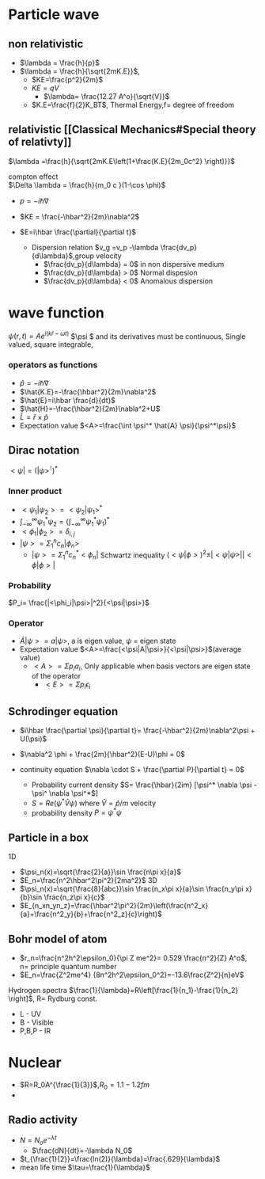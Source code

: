 # Particle wave
## non relativistic
- $\lambda = \frac{h}{p}$
- $\lambda = \frac{h}{\sqrt{2mK.E}}$,
	- $KE=\frac{p^2}{2m}$
	- $KE=qV$
		- $\lambda= \frac{12.27 A^o}{\sqrt{V}}$
	- $K.E=\frac{f}{2}K_BT$, Thermal Energy,f= degree of freedom
## relativistic [[Classical Mechanics#Special theory of relativty]]
$\lambda =\frac{h}{\sqrt{2mK.E\left(1+\frac{K.E}{2m_0c^2} \right)}}$

compton effect  
$\Delta \lambda = \frac{h}{m_0 c }(1-\cos \phi)$
- $p=-i\hbar \nabla$
- $KE = \frac{-\hbar^2}{2m}\nabla^2$
- $E=i\hbar \frac{\partial}{\partial t}$
  
  - Dispersion relation $v_g =v_p -\lambda \frac{dv_p}{d\lambda}$,group velocity
	 -  $\frac{dv_p}{d\lambda} = 0$ in non dispersive medium  
	 -  $\frac{dv_p}{d\lambda} > 0$ Normal dispesion
	   -  $\frac{dv_p}{d\lambda} < 0$ Anomalous dispersion
# wave function
$\psi(r,t) = Ae^{i(k\dot r - \omega t)}$
$\psi $ and its derivatives must be continuous, Single valued, square integrable,   

### operators as functions
- $\hat{p}=-i\hbar \nabla$
- $\hat{K.E}=-\frac{\hbar^2}{2m}\nabla^2$
- $\hat{E}=i\hbar \frac{d}{dt}$
- $\hat{H}=-\frac{\hbar^2}{2m}\nabla^2+U$
- $\hat{L}=\hat{r}\times \hat{p}$
- Expectation value $<A>=\frac{\int \psi^* \hat{A} \psi}{\psi^*\psi}$

## Dirac notation
$<\psi|=(|\psi>^\intercal)^*$
### Inner product
- $<\psi_1|\psi_2> = <\psi_2|\psi_1>^*$
- $\int_{-\infty}^\infty \psi_1^*\psi_2 = (\int_{-\infty}^\infty \psi_1^*\psi_1)^*$
- $<\phi_1|\phi_2> = \delta_{i,j}$
- $|\psi>=\Sigma_1^n c_n|\phi_n>$
	- $|\psi>=\Sigma_1^n c_n^*<\phi_n|$
Schwartz inequality
$(<\psi|\phi>)^2\leq |<\psi|\psi>||<\phi|\phi>|$

### Probability
$P_i= \frac{|<\phi_i|\psi>|^2}{<\psi|\psi>}$

### Operator
- $\hat{A}|\psi>=a|\psi>$, a is eigen value, $\psi$ = eigen state
- Expectation value $<A>=\frac{<\psi|A|\psi>}{<\psi|\psi>}$(average value)
	- $<A>=\Sigma p_i a_i$, Only applicable when basis vectors are eigen state of the operator 
		- $<E>=\Sigma p_i \epsilon_i$

## Schrodinger equation 
- $i\hbar \frac{\partial \psi}{\partial t}= \frac{-\hbar^2}{2m}\nabla^2\psi + U(\psi)$
- $\nabla^2 \phi + \frac{2m}{\hbar^2}(E-U)\phi = 0$


- continuity equation $\nabla \cdot S + \frac{\partial P}{\partial t} = 0$
	- Probability current density $S= \frac{\hbar}{2im} [\psi^* \nabla \psi - \psi^ \nabla \psi^*$]
	- $S=Re(\psi^*\hat{V}\psi$) where $\hat{V}=\hat{p}/m$ velocity 
	- probability density $P=\psi^*\psi$

## Particle in a box
1D
- $\psi_n(x)=\sqrt{\frac{2}{a}}\sin \frac{n\pi x}{a}$
- $E_n=\frac{n^2\hbar^2\pi^2}{2ma^2}$
3D
- $\psi_n(x)=\sqrt{\frac{8}{abc}}\sin \frac{n_x\pi x}{a}\sin \frac{n_y\pi x}{b}\sin \frac{n_z\pi x}{c}$
- $E_{n_xn_yn_z}=\frac{\hbar^2\pi^2}{2m}\left(\frac{n^2_x}{a}+\frac{n^2_y}{b}+\frac{n^2_z}{c}\right)$
## Bohr model of atom
- $r_n=\frac{n^2h^2\epsilon_0}{\pi Z me^2}= 0.529 \frac{n^2}{Z} A^o$, n= principle quantum number
- $E_n=\frac{Z^2me^4} {8n^2h^2\epsilon_0^2}=-13.6\frac{Z^2}{n}eV$

Hydrogen spectra
$\frac{1}{\lambda}=R\left[\frac{1}{n_1}-\frac{1}{n_2} \right]$, R= Rydburg const.
- L - UV
- B - Visible
- P,B,P - IR

# Nuclear
- $R=R_0A^{\frac{1}{3}}$,$R_0=1.1 - 1.2 fm$
- 
## Radio activity
- $N=N_oe^{-\lambda t}$
	- $\frac{dN}{dt}=-\lambda N_0$
- $t_{\frac{1}{2}}=\frac{ln(2)}{\lambda}=\frac{.629}{\lambda}$
- mean life time $\tau=\frac{1}{\lambda}$




